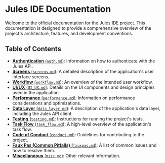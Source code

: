 # Jules IDE Documentation

Welcome to the official documentation for the Jules IDE project. This documentation is designed to provide a comprehensive overview of the project's architecture, features, and development conventions.

## Table of Contents

-   [**Authentication** (`auth.md`)](auth.md): Information on how to authenticate with the Jules API.
-   [**Screens** (`screens.md`)](screens.md): A detailed description of the application's user interface screens.
-   [**Workflow** (`workflow.md`)](workflow.md): An overview of the intended user workflow.
-   [**UI/UX** (`UI_UX.md`)](UI_UX.md): Details on the UI components and design principles used in the application.
-   [**Performance** (`performance.md`)](performance.md): Information on performance considerations and optimizations.
-   [**Data Layer** (`data_layer.md`)](data_layer.md): A description of the application's data layer, including the Jules API client.
-   [**Testing** (`testing.md`)](testing.md): Instructions for running the project's tests.
-   [**Task Flow** (`task_flow.md`)](task_flow.md): A high-level overview of the application's task flow.
-   [**Code of Conduct** (`conduct.md`)](conduct.md): Guidelines for contributing to the project.
-   [**Faux Pas (Common Pitfalls)** (`fauxpas.md`)](fauxpas.md): A list of common issues and how to resolve them.
-   [**Miscellaneous** (`misc.md`)](misc.md): Other relevant information.
